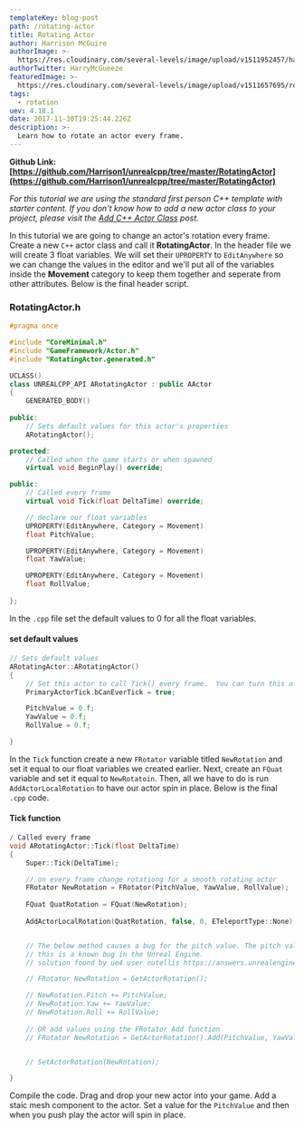 ```yaml
---
templateKey: blog-post
path: /rotating-actor
title: Rotating Actor
author: Harrison McGuire
authorImage: >-
  https://res.cloudinary.com/several-levels/image/upload/v1511952457/harrison-mcguire_c8hczw.jpg
authorTwitter: HarryMcGueeze
featuredImage: >-
  https://res.cloudinary.com/several-levels/image/upload/v1511657695/rotating-actor_amkyg8.jpg
tags:
  - rotation
uev: 4.18.1
date: 2017-11-30T19:25:44.226Z
description: >-
  Learn how to rotate an actor every frame.
---
```

**Github Link: [https://github.com/Harrison1/unrealcpp/tree/master/RotatingActor](https://github.com/Harrison1/unrealcpp/tree/master/RotatingActor)**

*For this tutorial we are using the standard first person C++ template with starter content. If you don't know how to add a new actor class to your project, please visit the [Add C++ Actor Class](/add-actor-class) post.*

In this tutorial we are going to change an actor's rotation every frame. Create a new `C++` actor class and call it **RotatingActor**. In the header file we will create 3 float variables. We will set their `UPROPERTY` to `EditAnywhere` so we can change the values in the editor and we'll put all of the variables inside the **Movement** category to keep them together and seperate from other attributes. Below is the final header script.

### RotatingActor.h
```cpp
#pragma once

#include "CoreMinimal.h"
#include "GameFramework/Actor.h"
#include "RotatingActor.generated.h"

UCLASS()
class UNREALCPP_API ARotatingActor : public AActor
{
	GENERATED_BODY()
	
public:	
	// Sets default values for this actor's properties
	ARotatingActor();

protected:
	// Called when the game starts or when spawned
	virtual void BeginPlay() override;

public:	
	// Called every frame
	virtual void Tick(float DeltaTime) override;

	// declare our float variables 	
	UPROPERTY(EditAnywhere, Category = Movement)
	float PitchValue;

	UPROPERTY(EditAnywhere, Category = Movement)
	float YawValue;

	UPROPERTY(EditAnywhere, Category = Movement)
	float RollValue;
	
};
```

In the `.cpp` file set the default values to 0 for all the float variables.

#### set default values
```cpp
// Sets default values
ARotatingActor::ARotatingActor()
{
 	// Set this actor to call Tick() every frame.  You can turn this off to improve performance if you don't need it.
	PrimaryActorTick.bCanEverTick = true;

	PitchValue = 0.f;
	YawValue = 0.f;
	RollValue = 0.f;

}
```

In the `Tick` function create a new `FRotator` variable titled `NewRotation` and set it equal to our float variables we created earlier. Next, create an `FQuat` variable and set it equal to `NewRotatoin`. Then, all we have to do is run `AddActorLocalRotation` to have our actor spin in place. Below is the final `.cpp` code.

#### Tick function
```cpp
/ Called every frame
void ARotatingActor::Tick(float DeltaTime)
{
	Super::Tick(DeltaTime);

	// on every frame change rotationg for a smooth rotating actor
	FRotator NewRotation = FRotator(PitchValue, YawValue, RollValue);
	
	FQuat QuatRotation = FQuat(NewRotation);
	
	AddActorLocalRotation(QuatRotation, false, 0, ETeleportType::None);


	// The below method causes a bug for the pitch value. The pitch value stops updating at 90 degrees
	// this is a known bug in the Unreal Engine. 
	// solution found by ue4 user nutellis https://answers.unrealengine.com/questions/591752/pitch-rotation-stucks-at-90-90-c.html

	// FRotator NewRotation = GetActorRotation();

	// NewRotation.Pitch += PitchValue;
	// NewRotation.Yaw += YawValue;
	// NewRotation.Roll += RollValue;
	
	// OR add values using the FRotator Add function
	// FRotator NewRotation = GetActorRotation().Add(PitchValue, YawValue, RollValue);


	// SetActorRotation(NewRotation);

}
```

Compile the code. Drag and drop your new actor into your game. Add a staic mesh component to the actor. Set a value for the `PitchValue` and then when you push play the actor will spin in place. 